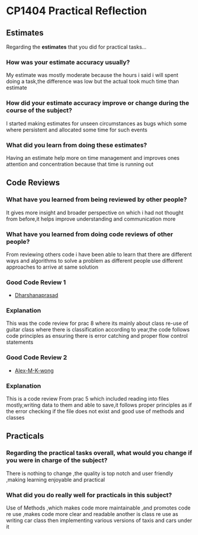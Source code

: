 # CP1404 Practical Reflection

## Estimates

Regarding the **estimates** that you did for practical tasks...

### How was your estimate accuracy usually?

My estimate was mostly moderate because the hours i said i will spent doing a task,the difference was low but the actual took much time than estimate 

### How did your estimate accuracy improve or change during the course of the subject?

I started making estimates for unseen circumstances as bugs which some where persistent and allocated some time for such events

### What did you learn from doing these estimates?

Having an estimate help more on time management and improves ones attention and concentration because that time is running out 

## Code Reviews

### What have you learned from being reviewed by other people?

It gives more insight and broader perspective on which i had not thought from before,it helps improve understanding and communication more

### What have you learned from doing code reviews of other people?

From reviewing others code i have been able to learn that there are different ways and algorithms to solve a problem as different people use different approaches to arrive at same solution



### Good Code Review 1

- [Dharshanaprasad](https://github.com/Dharshanaprasad/cp1404practicals/pull/4#issuecomment-3132828884)

### Explanation

This was the code review for prac 8 where its mainly about class re-use of guitar class where there is classification according to year,the code follows code principles as ensuring there is error catching and proper flow control statements

### Good Code Review 2

- [Alex-M-K-wong](https://github.com/alikramaliziik/CP1404-PRACTICALS/pull/1#issuecomment-3066672501)

### Explanation

This is a code review From prac 5 which included reading into files mostly,writing data to them and able to save,it follows proper principles as if the error checking if the file does not exist and good use of methods and classes 

## Practicals

### Regarding the **practical tasks** overall, what would you change if you were in charge of the subject?

There is nothing to change ,the quality is top notch and user friendly ,making learning enjoyable and practical

### What did you do really well for practicals in this subject?
Use of Methods ,which makes code more maintainable ,and promotes code re use ,makes code more clear and readable another is class re use as writing car class then implementing various versions of taxis and cars under it 
